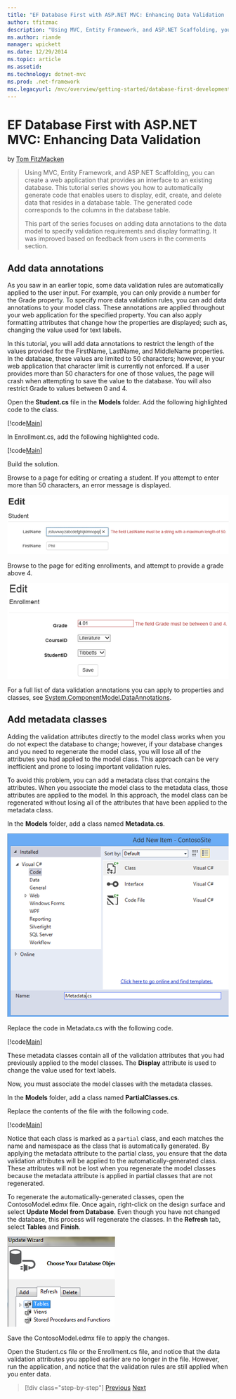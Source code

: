 ```yaml
---
title: "EF Database First with ASP.NET MVC: Enhancing Data Validation | Microsoft Docs"
author: tfitzmac
description: "Using MVC, Entity Framework, and ASP.NET Scaffolding, you can create a web application that provides an interface to an existing database. This tutorial seri..."
ms.author: riande
manager: wpickett
ms.date: 12/29/2014
ms.topic: article
ms.assetid: 
ms.technology: dotnet-mvc
ms.prod: .net-framework
msc.legacyurl: /mvc/overview/getting-started/database-first-development/enhancing-data-validation
---
```

EF Database First with ASP.NET MVC: Enhancing Data Validation
====================
by [Tom FitzMacken](https://github.com/tfitzmac)

> Using MVC, Entity Framework, and ASP.NET Scaffolding, you can create a web application that provides an interface to an existing database. This tutorial series shows you how to automatically generate code that enables users to display, edit, create, and delete data that resides in a database table. The generated code corresponds to the columns in the database table.
> 
> This part of the series focuses on adding data annotations to the data model to specify validation requirements and display formatting. It was improved based on feedback from users in the comments section.


## Add data annotations

As you saw in an earlier topic, some data validation rules are automatically applied to the user input. For example, you can only provide a number for the Grade property. To specify more data validation rules, you can add data annotations to your model class. These annotations are applied throughout your web application for the specified property. You can also apply formatting attributes that change how the properties are displayed; such as, changing the value used for text labels.

In this tutorial, you will add data annotations to restrict the length of the values provided for the FirstName, LastName, and MiddleName properties. In the database, these values are limited to 50 characters; however, in your web application that character limit is currently not enforced. If a user provides more than 50 characters for one of those values, the page will crash when attempting to save the value to the database. You will also restrict Grade to values between 0 and 4.

Open the **Student.cs** file in the **Models** folder. Add the following highlighted code to the class.

[!code[Main](enhancing-data-validation/samples/sample1.xml?highlight=5,15,17,20)]

In Enrollment.cs, add the following highlighted code.

[!code[Main](enhancing-data-validation/samples/sample2.xml?highlight=5,10)]

Build the solution.

Browse to a page for editing or creating a student. If you attempt to enter more than 50 characters, an error message is displayed.

![show error message](enhancing-data-validation/_static/image1.png)

Browse to the page for editing enrollments, and attempt to provide a grade above 4.

![grade range error](enhancing-data-validation/_static/image2.png)

For a full list of data validation annotations you can apply to properties and classes, see [System.ComponentModel.DataAnnotations](https://msdn.microsoft.com/en-us/library/system.componentmodel.dataannotations.aspx).

## Add metadata classes

Adding the validation attributes directly to the model class works when you do not expect the database to change; however, if your database changes and you need to regenerate the model class, you will lose all of the attributes you had applied to the model class. This approach can be very inefficient and prone to losing important validation rules.

To avoid this problem, you can add a metadata class that contains the attributes. When you associate the model class to the metadata class, those attributes are applied to the model. In this approach, the model class can be regenerated without losing all of the attributes that have been applied to the metadata class.

In the **Models** folder, add a class named **Metadata.cs**.

![add metadata class](enhancing-data-validation/_static/image3.png)

Replace the code in Metadata.cs with the following code.

[!code[Main](enhancing-data-validation/samples/sample3.xml)]

These metadata classes contain all of the validation attributes that you had previously applied to the model classes. The **Display** attribute is used to change the value used for text labels.

Now, you must associate the model classes with the metadata classes.

In the **Models** folder, add a class named **PartialClasses.cs**.

Replace the contents of the file with the following code.

[!code[Main](enhancing-data-validation/samples/sample4.xml)]

Notice that each class is marked as a `partial` class, and each matches the name and namespace as the class that is automatically generated. By applying the metadata attribute to the partial class, you ensure that the data validation attributes will be applied to the automatically-generated class. These attributes will not be lost when you regenerate the model classes because the metadata attribute is applied in partial classes that are not regenerated.

To regenerate the automatically-generated classes, open the ContosoModel.edmx file. Once again, right-click on the design surface and select **Update Model from Database**. Even though you have not changed the database, this process will regenerate the classes. In the **Refresh** tab, select **Tables** and **Finish**.

![refresh tables](enhancing-data-validation/_static/image4.png)

Save the ContosoModel.edmx file to apply the changes.

Open the Student.cs file or the Enrollment.cs file, and notice that the data validation attributes you applied earlier are no longer in the file. However, run the application, and notice that the validation rules are still applied when you enter data.

>[!div class="step-by-step"]
[Previous](customizing-a-view.md)
[Next](publish-to-azure.md)